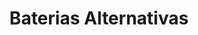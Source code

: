 ---
title: "Baterias Alternativas"
url: /quito/baterias-alternativas/
shop: piezas de automóviles
---